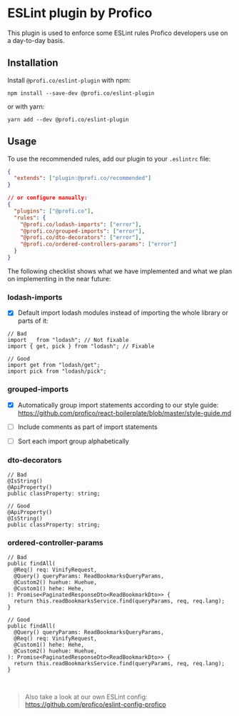 # ESLint plugin by Profico

This plugin is used to enforce some ESLint rules Profico developers use on a day-to-day basis.

## Installation

Install `@profi.co/eslint-plugin` with npm:

```
npm install --save-dev @profi.co/eslint-plugin
```

or with yarn:

```
yarn add --dev @profi.co/eslint-plugin
```

## Usage

To use the recommended rules, add our plugin to your `.eslintrc` file:

```json
{
  "extends": ["plugin:@profi.co/recommended"]
}

// or configure manually:
{
  "plugins": ["@profi.co"],
  "rules": {
    "@profi.co/lodash-imports": ["error"],
    "@profi.co/grouped-imports": ["error"],
    "@profi.co/dto-decorators": ["error"],
    "@profi.co/ordered-controllers-params": ["error"]
  }
}
```

The following checklist shows what we have implemented and what we plan on implementing in the near future:

### <a name="lodash-imports">lodash-imports</a>

- [x] Default import lodash modules instead of importing the whole library or parts of it:

```tsx
// Bad
import _ from "lodash"; // Not fixable
import { get, pick } from "lodash"; // Fixable

// Good
import get from "lodash/get";
import pick from "lodash/pick";
```

### <a name="grouped-imports">grouped-imports</a>

- [x] Automatically group import statements according to our style guide:
      https://github.com/profico/react-boilerplate/blob/master/style-guide.md

- [ ] Include comments as part of import statements
- [ ] Sort each import group alphabetically

### <a name="dto-decorators">dto-decorators</a>

```tsx
// Bad
@IsString()
@ApiProperty()
public classProperty: string;

// Good
@ApiProperty()
@IsString()
public classProperty: string;
```

### <a name="ordered-controller-params">ordered-controller-params</a>

```tsx
// Bad
public findAll(
  @Req() req: VinifyRequest,
  @Query() queryParams: ReadBookmarksQueryParams,
  @Custom2() huehue: Huehue,
  @Custom1() hehe: Hehe,
): Promise<PaginatedResponseDto<ReadBookmarkDto>> {
  return this.readBookmarksService.find(queryParams, req, req.lang);
}

// Good
public findAll(
  @Query() queryParams: ReadBookmarksQueryParams,
  @Req() req: VinifyRequest,
  @Custom1() hehe: Hehe,
  @Custom2() huehue: Huehue,
): Promise<PaginatedResponseDto<ReadBookmarkDto>> {
  return this.readBookmarksService.find(queryParams, req, req.lang);
}
```

<br />
      
> Also take a look at our own ESLint config: https://github.com/profico/eslint-config-profico
